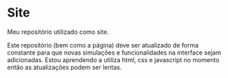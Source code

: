 # Site
Meu repositório utilizado como site.

Este repositório (bem como a página) deve ser atualizado de forma constante para que novas simulações e funcionalidades na interface sejam adicionadas. Estou aprendendo a utiliza html, css e javascript no momento então as atualizações podem ser lentas.
